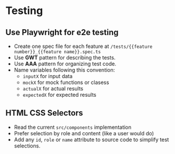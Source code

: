 # Testing

## Use Playwright for e2e testing

- Create one spec file for each feature at `/tests/{{feature number}}_{{feature name}}.spec.ts`
- Use **GWT** pattern for describing the tests.
- Use **AAA** pattern for organizing test code.
- Name variables following this convention: 
  - `inputX` for input data
  - `mockX` for mock functions or clasess
  - `actualX` for actual results
  - `expectedX` for expected results

## HTML CSS Selectors

- Read the current `src/components` implementation
- Prefer selection by role and content (like a user would do)
- Add any `id`, `role` or `name` attribute to source code to simplify test selections.
